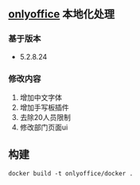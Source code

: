 ## [onlyoffice](https://github.com/ONLYOFFICE/Docker-DocumentServer) 本地化处理

### 基于版本

- 5.2.8.24



### 修改内容

1. 增加中文字体
2. 增加手写板插件
3. 去除20人员限制
4. 修改部门页面ui





## 构建
```
docker build -t onlyoffice/docker .
```